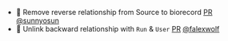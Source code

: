 - 🎨 Remove reverse relationship from Source to biorecord [PR](https://github.com/laminlabs/bionty/pull/105) [@sunnyosun](https://github.com/sunnyosun)
- 🚚 Unlink backward relationship with `Run` & `User` [PR](https://github.com/laminlabs/bionty/pull/104) [@falexwolf](https://github.com/falexwolf)
